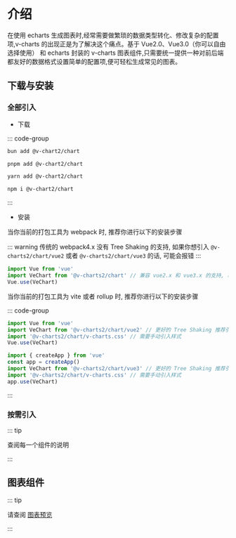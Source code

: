 # 介绍

在使用 echarts 生成图表时,经常需要做繁琐的数据类型转化、修改复杂的配置项,v-charts 的出现正是为了解决这个痛点。基于 Vue2.0、Vue3.0（你可以自由选择使用） 和 echarts 封装的 v-charts 图表组件,只需要统一提供一种对前后端都友好的数据格式设置简单的配置项,便可轻松生成常见的图表。

## 下载与安装

### 全部引入

- 下载

::: code-group

```bash [bun]
bun add @v-chart2/chart
```

```bash [pnpm]
pnpm add @v-chart2/chart
```

```bash [yarn]
yarn add @v-chart2/chart
```

```bash [npm]
npm i @v-chart2/chart
```

:::

- 安装

当你当前的打包工具为 webpack 时, 推荐你进行以下的安装步骤

::: warning
传统的 webpack4.x 没有 Tree Shaking 的支持, 如果你想引入 `@v-charts2/chart/vue2` 或者 `@v-charts2/chart/vue3` 的话, 可能会报错
:::

```javascript
import Vue from 'vue'
import VeChart from '@v-charts2/chart' // 兼容 vue2.x 和 vue3.x 的支持, 将会自动加载支持 vue2.x 的支持包或者支持 vue3.x 的支持包
Vue.use(VeChart)
```

当你当前的打包工具为 vite 或者 rollup 时, 推荐你进行以下的安装步骤

::: code-group

```javascript [Vue 2.x]
import Vue from 'vue'
import VeChart from '@v-charts2/chart/vue2' // 更好的 Tree Shaking 推荐引入 vue2.x 的专属支持包
import '@v-charts2/chart/v-charts.css' // 需要手动引入样式
Vue.use(VeChart)
```

```javascript [Vue 3.x]
import { createApp } from 'vue'
const app = createApp()
import VeChart from '@v-charts2/chart/vue3' // 更好的 Tree Shaking 推荐引入 vue3.x 的专属支持包
import '@v-charts2/chart/v-charts.css' // 需要手动引入样式
app.use(VeChart)
```

:::

### 按需引入

::: tip

查阅每一个组件的说明

:::

## 图表组件

::: tip

请查阅 [图表预览](/charts/)

:::
